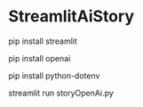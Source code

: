 # StreamlitAiStory

pip install streamlit

pip install openai

pip install python-dotenv

streamlit run storyOpenAi.py

